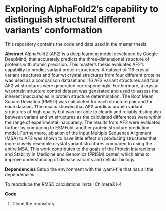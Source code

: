 # Exploring AlphaFold2’s capability to distinguish structural different variants’ conformation
This repository contains the code and data used in the master thesis.

**Abstract**
AlphaFold2 (AF2) is a deep learning model developed by Google DeepMind, that accurately predicts the three-dimensional structure of proteins with atomic precision. This master’s thesis evaluates AF2’s capability to predict variant protein structures. A dataset of 116 crystal variant structures and four wt crystal structures from four different proteins was used as a comparison dataset and 116 AF2 variant structures and four AF2 wt structures were generated correspondingly. Furthermore, a crystal wt protein structure control dataset was generated and used to assess the inherent inaccuracies in protein structure determination. The Root Mean Square Deviation (RMSD) was calculated for each structure pair and for each dataset. The results showed that AF2 predicts protein variant structures of high quality but was not able to clearly and reliably distinguish between variant and wt structures as the calculated differences were within the range of experimental inaccuracy. The results from AF2 were evaluated further by comparing to ESMFold, another protein structure prediction model. Furthermore, ablation of the input Multiple Sequence Alignment (MSA) to AF2 was shown to have little effect on producing structures that more closely resemble crystal variant structures compared to using the entire MSA. This work contributes to the goals of the Protein Interactions and Stability in Medicine and Genomics (PRISM) center, which aims to improve understanding of disease variants and cellular biology.

**Dependencies**
Setup the environment with the .yaml-file that has all the dependencies.

To reproduce the RMSD calculations install ChimeraX1-4

**Code**
1. Clone the repository.

